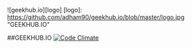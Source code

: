 ![geekhub.io][logo]
[logo]: https://github.com/adham90/geekhub.io/blob/master/logo.jpg "GEEKHUB.IO"

##GEEKHUB.IO
[![Code Climate](https://codeclimate.com/github/adham90/geekhub.io/badges/gpa.svg)](https://codeclimate.com/github/adham90/geekhub.io)
